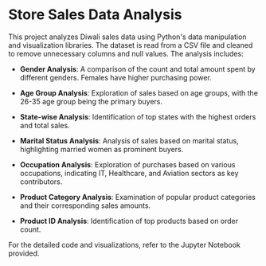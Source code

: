 # Store Sales Data Analysis

This project analyzes Diwali sales data using Python's data manipulation and visualization libraries. The dataset is read from a CSV file and cleaned to remove unnecessary columns and null values. The analysis includes:

- **Gender Analysis**: A comparison of the count and total amount spent by different genders. Females have higher purchasing power.

- **Age Group Analysis**: Exploration of sales based on age groups, with the 26-35 age group being the primary buyers.

- **State-wise Analysis**: Identification of top states with the highest orders and total sales.

- **Marital Status Analysis**: Analysis of sales based on marital status, highlighting married women as prominent buyers.

- **Occupation Analysis**: Exploration of purchases based on various occupations, indicating IT, Healthcare, and Aviation sectors as key contributors.

- **Product Category Analysis**: Examination of popular product categories and their corresponding sales amounts.

- **Product ID Analysis**: Identification of top products based on order count.


For the detailed code and visualizations, refer to the Jupyter Notebook provided.
